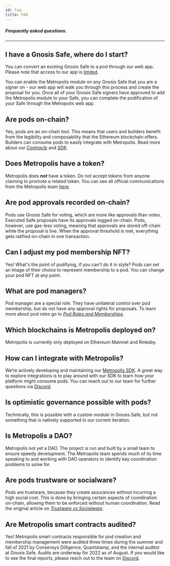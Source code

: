 ```yaml
---
id: faq
title: FAQ
---
```


##### Frequently asked questions.
---

## **I have a Gnosis Safe, where do I start?**

You can convert an existing Gnosis Safe to a pod through our web app. Please note that access to our app is [limited](build-permit-nft.md). 

You can enable the Metropolis module on any Gnosis Safe that you are a signer on - our web app will walk you through this process and create the proposal for you. Once all of your Gnosis Safe signers have approved to add the Metropolis module to your Safe, you can complete the podification of your Safe through the Metropolis web app. 

## Are pods on-chain?

Yes, pods are an on-chain tool. This means that users and builders benefit from the legibility and composability that the Ethereum blockchain offers. Builders can consume pods to easily integrate with Metropolis. Read more about our *[Contracts](https://docs.metropolis.info/docs/smart-contracts/metropolis-contracts)* and *[SDK](https://docs.metropolis.info/docs/sdk/sdk-overview)*.

## Does Metropolis have a token?

Metropolis does ***not*** have a token. Do not accept tokens from anyone claiming to promote a related token. You can see all official communications from the Metropolis team [here](https://twitter.com/metropolis). 

## **Are pod approvals recorded on-chain?**

Pods use Gnosis Safe for voting, which are more like approvals than votes. Executed Safe proposals have its approvals logged on-chain. Pods, however, use gas-less voting, meaning that approvals are stored off-chain while the proposal is live. When the approval threshold is met, everything gets ratified on-chain in one transaction.

## **Can I adjust my pod membership NFT?**

Yes! What's the point of podifying, if you can't do it in style? Pods can set an image of their choice to represent membership to a pod. You can change your pod NFT at any point. 

## **What are pod managers?**

Pod manager are a special role. They have unilateral control over pod membership, but do not have any approval rights for proposals. To learn more about pod roles go to [*Pod Roles and Memberships*](pod-basics/03-pod-roles-membership.md).

## Which blockchains is Metropolis deployed on?

Metropolis is currently only deployed on Ethereum Mainnet and Rinkeby. 

## How can I integrate with Metropolis?

We’re actively developing and maintaining our [Metropolis SDK](https://docs.metropolis.info/docs/sdk/sdk-overview). A great way to explore integrations is to play around with our SDK to learn how your platform might consume pods. You can reach out to our team for further questions via [Discord](https://discord.gg/metropolis). 

## Is optimistic governance possible with pods?

Technically, this is possible with a custom module in Gnosis Safe, but not something that is natively supported in our current iteration.

## Is Metropolis a DAO?

Metropolis not yet a DAO. The project is run and built by a small team to ensure speedy development. The Metropolis team spends much of its time speaking to and working with DAO operators to identify key coordination problems to solve for.

## Are pods trustware or socialware?

Pods are trustware, because they create assurances without incurring a high social cost. This is done by bringing certain aspects of coordination on-chain, allowing them to be enforced without human coordination. Read the original article on [*Trustware vs Socialware*](https://metropolis.mirror.xyz/Y94QCcAGqzbEERmYccJxXqgZaOJr2Oxzm2k3dUn3cbM).

## **Are Metropolis smart contracts audited?**

Yes! Metropolis smart contracts responsible for pod creation and membership management were audited three times during the summer and fall of 2021 by Consensys Dilligence, Quantstamp, and the internal auditor at Gnosis Safe. Audits are underway for 2022 as of August. If you would like to see the final reports, please reach out to the team on [Discord](https://discord.gg/metropolis).